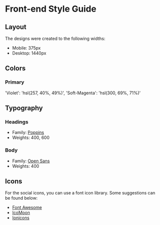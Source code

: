 # Front-end Style Guide

## Layout

The designs were created to the following widths:

- Mobile: 375px
- Desktop: 1440px

## Colors

### Primary

'Violet': 'hsl(257, 40%, 49%)',
'Soft-Magenta': 'hsl(300, 69%, 71%)'

## Typography

### Headings

- Family: [Poppins](https://fonts.google.com/specimen/Poppins)
- Weights: 400, 600

### Body

- Family: [Open Sans](https://fonts.google.com/specimen/Open+Sans)
- Weights: 400

## Icons

For the social icons, you can use a font icon library. Some suggestions can be found below:

- [Font Awesome](https://fontawesome.com/)
- [IcoMoon](https://icomoon.io/)
- [Ionicons](https://ionicons.com/)

